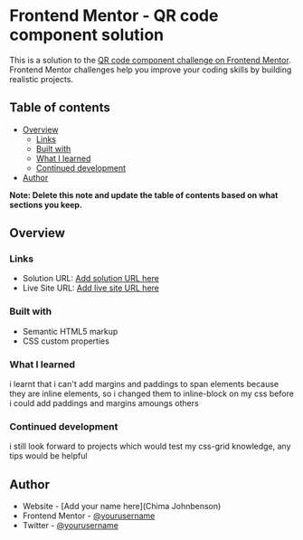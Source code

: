 # Frontend Mentor - QR code component solution

This is a solution to the [QR code component challenge on Frontend Mentor](https://www.frontendmentor.io/challenges/qr-code-component-iux_sIO_H). Frontend Mentor challenges help you improve your coding skills by building realistic projects.

## Table of contents

- [Overview](#overview)
  - [Links](#links)
  - [Built with](#built-with)
  - [What I learned](#what-i-learned)
  - [Continued development](#continued-development)
- [Author](#author)

**Note: Delete this note and update the table of contents based on what sections you keep.**

## Overview

### Links

- Solution URL: [Add solution URL here](https://your-solution-url.com)
- Live Site URL: [Add live site URL here](https://your-live-site-url.com)

### Built with

- Semantic HTML5 markup
- CSS custom properties

### What I learned

i learnt that i can't add margins and paddings to span elements because they are inline elements, so i changed them to inline-block on my css before i could add paddings and margins amoungs others

### Continued development

i still look forward to projects which would test my css-grid knowledge, any tips would be helpful

## Author

- Website - [Add your name here](Chima Johnbenson)
- Frontend Mentor - [@yourusername](@ChimaJbs02)
- Twitter - [@yourusername](@c_johnbenson)
